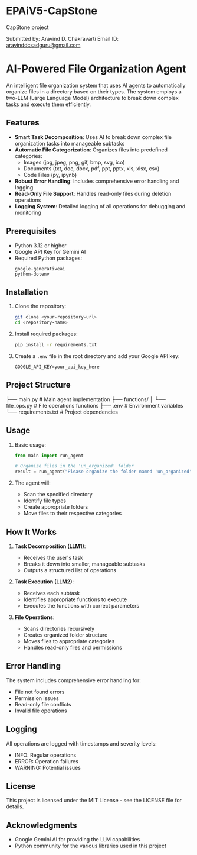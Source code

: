 # EPAiV5-CapStone
CapStone project

Submitted by: Aravind D. Chakravarti
Email ID: aravinddcsadguru@gmail.com


# AI-Powered File Organization Agent

An intelligent file organization system that uses AI agents to automatically organize files in a directory based on their types. The system employs a two-LLM (Large Language Model) architecture to break down complex tasks and execute them efficiently.

## Features

- **Smart Task Decomposition**: Uses AI to break down complex file organization tasks into manageable subtasks
- **Automatic File Categorization**: Organizes files into predefined categories:
  - Images (jpg, jpeg, png, gif, bmp, svg, ico)
  - Documents (txt, doc, docx, pdf, ppt, pptx, xls, xlsx, csv)
  - Code Files (py, ipynb)
- **Robust Error Handling**: Includes comprehensive error handling and logging
- **Read-Only File Support**: Handles read-only files during deletion operations
- **Logging System**: Detailed logging of all operations for debugging and monitoring

## Prerequisites

- Python 3.12 or higher
- Google API Key for Gemini AI
- Required Python packages:
  ```
  google-generativeai
  python-dotenv
  ```

## Installation

1. Clone the repository:
   ```bash
   git clone <your-repository-url>
   cd <repository-name>
   ```

2. Install required packages:
   ```bash
   pip install -r requirements.txt
   ```

3. Create a `.env` file in the root directory and add your Google API key:
   ```
   GOOGLE_API_KEY=your_api_key_here
   ```

## Project Structure
├── main.py # Main agent implementation
├── functions/
│ └── file_ops.py # File operations functions
├── .env # Environment variables
└── requirements.txt # Project dependencies

## Usage

1. Basic usage:
   ```python
   from main import run_agent
   
   # Organize files in the 'un_organized' folder
   result = run_agent("Please organize the folder named 'un_organized'")
   ```

2. The agent will:
   - Scan the specified directory
   - Identify file types
   - Create appropriate folders
   - Move files to their respective categories

## How It Works

1. **Task Decomposition (LLM1)**:
   - Receives the user's task
   - Breaks it down into smaller, manageable subtasks
   - Outputs a structured list of operations

2. **Task Execution (LLM2)**:
   - Receives each subtask
   - Identifies appropriate functions to execute
   - Executes the functions with correct parameters

3. **File Operations**:
   - Scans directories recursively
   - Creates organized folder structure
   - Moves files to appropriate categories
   - Handles read-only files and permissions

## Error Handling

The system includes comprehensive error handling for:
- File not found errors
- Permission issues
- Read-only file conflicts
- Invalid file operations

## Logging

All operations are logged with timestamps and severity levels:
- INFO: Regular operations
- ERROR: Operation failures
- WARNING: Potential issues

## License

This project is licensed under the MIT License - see the LICENSE file for details.

## Acknowledgments

- Google Gemini AI for providing the LLM capabilities
- Python community for the various libraries used in this project
